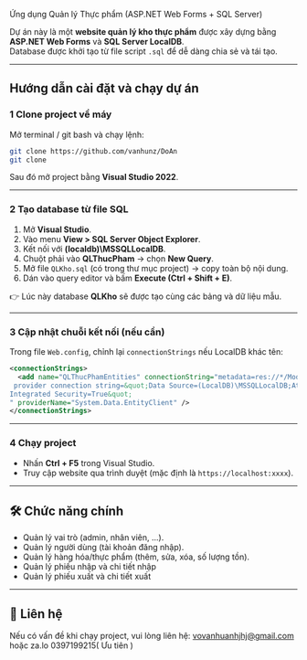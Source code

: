 
Ứng dụng Quản lý Thực phẩm (ASP.NET Web Forms + SQL Server)

Dự án này là một **website quản lý kho thực phẩm** được xây dựng bằng **ASP.NET Web Forms** và **SQL Server LocalDB**.  
Database được khởi tạo từ file script `.sql` để dễ dàng chia sẻ và tái tạo.

---

##  Hướng dẫn cài đặt và chạy dự án

### 1 Clone project về máy
Mở terminal / git bash và chạy lệnh:
```bash
git clone https://github.com/vanhunz/DoAn
git clone 
````

Sau đó mở project bằng **Visual Studio 2022**.

---

### 2 Tạo database từ file SQL

1. Mở **Visual Studio**.
2. Vào menu **View > SQL Server Object Explorer**.
3. Kết nối với **(localdb)\MSSQLLocalDB**.
4. Chuột phải vào **QLThucPham** → chọn **New Query**.
5. Mở file `QLKho.sql` (có trong thư mục project) → copy toàn bộ nội dung.
6. Dán vào query editor và bấm **Execute (Ctrl + Shift + E)**.

👉 Lúc này database **QLKho** sẽ được tạo cùng các bảng và dữ liệu mẫu.

---

### 3 Cập nhật chuỗi kết nối (nếu cần)

Trong file `Web.config`, chỉnh lại `connectionStrings` nếu LocalDB khác tên:

```xml
<connectionStrings>
  <add name="QLThucPhamEntities" connectionString="metadata=res://*/Model.ThucPhamModel.csdl|res://*/Model.ThucPhamModel.ssdl|res://*/Model.ThucPhamModel.msl;provider=System.Data.SqlClient;
 provider connection string=&quot;Data Source=(LocalDB)\MSSQLLocalDB;AttachDbFilename=D:\CS464\DoAn\QLThucPham.mdf;
Integrated Security=True&quot;
" providerName="System.Data.EntityClient" />
</connectionStrings>
```

---

### 4 Chạy project

* Nhấn **Ctrl + F5** trong Visual Studio.
* Truy cập website qua trình duyệt (mặc định là `https://localhost:xxxx`).

---

## 🛠 Chức năng chính

* Quản lý vai trò (admin, nhân viên, ...).
* Quản lý người dùng (tài khoản đăng nhập).
* Quản lý hàng hóa/thực phẩm (thêm, sửa, xóa, số lượng tồn).
* Quản lý phiếu nhập và chi tiết nhập
* Quản lý phiếu xuất và chi tiết xuất

---

## 📧 Liên hệ

Nếu có vấn đề khi chạy project, vui lòng liên hệ: vovanhuanhjhj@gmail.com hoặc za.lo 0397199215( Ưu tiên )

